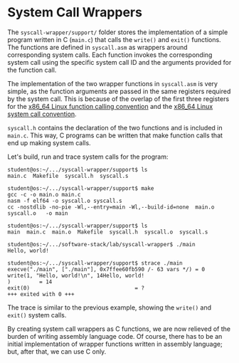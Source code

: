 # System Call Wrappers

The `syscall-wrapper/support/` folder stores the implementation of a simple program written in C (`main.c`) that calls the `write()` and `exit()` functions.
The functions are defined in `syscall.asm` as wrappers around corresponding system calls.
Each function invokes the corresponding system call using the specific system call ID and the arguments provided for the function call.

The implementation of the two wrapper functions in `syscall.asm` is very simple, as the function arguments are passed in the same registers required by the system call.
This is because of the overlap of the first three registers for the [x86_64 Linux function calling convention](https://en.wikipedia.org/wiki/X86_calling_conventions#System_V_AMD64_ABI) and the [x86_64 Linux system call convention](https://x64.syscall.sh/).

`syscall.h` contains the declaration of the two functions and is included in `main.c`.
This way, C programs can be written that make function calls that end up making system calls.

Let's build, run and trace system calls for the program:

```console
student@os:~/.../syscall-wrapper/support$ ls
main.c  Makefile  syscall.h  syscall.s

student@os:~/.../syscall-wrapper/support$ make
gcc -c -o main.o main.c
nasm -f elf64 -o syscall.o syscall.s
cc -nostdlib -no-pie -Wl,--entry=main -Wl,--build-id=none  main.o syscall.o   -o main

student@os:~/.../syscall-wrapper/support$ ls
main  main.c  main.o  Makefile  syscall.h  syscall.o  syscall.s

student@os:~/.../software-stack/lab/syscall-wrapper$ ./main
Hello, world!

student@os:~/.../syscall-wrapper/support$ strace ./main
execve("./main", ["./main"], 0x7ffee60fb590 /- 63 vars */) = 0
write(1, "Hello, world!\n", 14Hello, world!
)         = 14
exit(0)                                 = ?
+++ exited with 0 +++
```

The trace is similar to the previous example, showing the `write()` and `exit()` system calls.

By creating system call wrappers as C functions, we are now relieved of the burden of writing assembly language code.
Of course, there has to be an initial implementation of wrapper functions written in assembly language;
but, after that, we can use C only.
